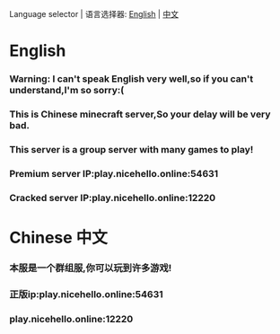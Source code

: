 Language selector | 语言选择器: <a href="https://github.com/nicehello/nicehello.github.io/blob/main/README.md#english">English</a> | <a href="https://github.com/nicehello/nicehello.github.io/blob/main/README.md#chinese-%E4%B8%AD%E6%96%87">中文</a>
# English

### Warning: I can't speak English very well,so if you can't understand,I'm so sorry:(
### This is Chinese minecraft server,So your delay will be very bad.
### This server is a group server with many games to play!
### Premium server IP:play.nicehello.online:54631
### Cracked server IP:play.nicehello.online:12220

# Chinese 中文
### 本服是一个群组服,你可以玩到许多游戏!
### 正版ip:play.nicehello.online:54631
### play.nicehello.online:12220
